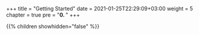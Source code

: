 +++
title = "Getting Started"
date = 2021-01-25T22:29:09+03:00
weight = 5
chapter = true
pre = "<b>0. </b>"
+++

{{% children showhidden="false" %}}